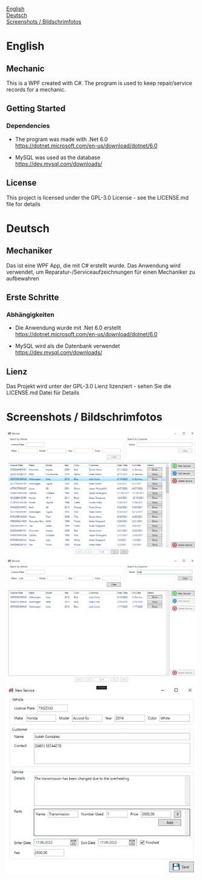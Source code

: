 [English](#english)\
[Deutsch](#deutsch)\
[Screenshots / Bildschrimfotos](#screenshots--bildschrimfotos)

# English

## Mechanic
This is a WPF created with C#. The program is used to keep repair/service records for a mechanic.

## Getting Started
### Dependencies
- The program was made with .Net 6.0\
https://dotnet.microsoft.com/en-us/download/dotnet/6.0

- MySQL was used as the database\
https://dev.mysql.com/downloads/

## License
This project is licensed under the GPL-3.0 License - see the LICENSE.md file for details


# Deutsch

## Mechaniker
Das ist eine WPF App, die mit C# erstellt wurde. Das Anwendung wird verwendet, um Reparatur-/Serviceaufzeichnungen für einen Mechaniker zu aufbewahren

## Erste Schritte
### Abhängigkeiten
- Die Anwendung wurde mit .Net 6.0 erstellt\
https://dotnet.microsoft.com/en-us/download/dotnet/6.0

- MySQL wird als die Datenbank verwendet\
https://dev.mysql.com/downloads/

## Lienz
Das Projekt wird unter der GPL-3.0 Lienz lizenziert - sehen Sie die LICENSE.md Datei für Details

# Screenshots / Bildschrimfotos
![01](https://raw.githubusercontent.com/cemalaydeniz/mechanic/main/Screenshots/01.png)\
![02](https://raw.githubusercontent.com/cemalaydeniz/mechanic/main/Screenshots/02.png)\
![03](https://raw.githubusercontent.com/cemalaydeniz/mechanic/main/Screenshots/03.png)
